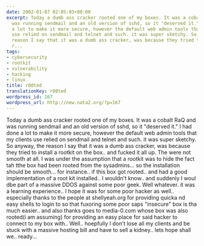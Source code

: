 ```yaml
---
date: 2002-01-07 02:05:03+00:00
excerpt: Today a dumb ass cracker rooted one of my boxes. It was a cobalt RaQ and
  was running sendmail and an old version of sshd, so it "deserved it." I had done
  a lot to make it more secure, however the default web admin tools that my clients
  use relied on sendmail and telnet and such. it was super sketchy. So anyway, the
  reason I say that it was a dumb ass cracker, was because they tried to install a
  r...
tags:
- cybersecurity
- rootkit
- vulnerability
- hacking
- linux
title: r00ted
translationKey: r00ted
wordpress_id: 167
wordpress_url: http://new.nata2.org/?p=167
---
```


Today a dumb ass cracker rooted one of my boxes. It was a cobalt RaQ and was running sendmail and an old version of sshd, so it "deserved it." I had done a lot to make it more secure, however the default web admin tools that my clients use relied on sendmail and telnet and such. it was super sketchy. So anyway, the reason I say that it was a dumb ass cracker, was because they tried to install a rootkit on the box.. and fucked it all up. The were not smooth at all. I was under the assumption that a rootkit was to hide the fact tah tthe box had been rooted from the sysadmins... so the installation should be smooth... for instance.. if this box got rooted.. and had a good implementation of a root kit installed.. I wouldn't know.. and suddenly I woul dbe part of a massive DDOS against some poor geek. Well whatever. it was a learning experience.. I hope it was for some poor hacker as well.. especially thanks to the people at shellyeah.org for providing quicka nd easy shells to login to so that fuxoring some poor saps "insecure" box is tha much easier.. and also thanks goes to media-0.com whose box was also rooted(i am assuming) for providing an easy place for said hacker to connect to my box with.. Well.. hoepfully I don't lose all my clients and be stuck with a massive hosting bill and have to sell a kidney..  lets hope shall we.. ready...